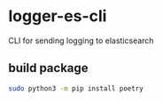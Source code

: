 # logger-es-cli

CLI for sending logging to elasticsearch

## build package

```bash
sudo python3 -m pip install poetry
```
